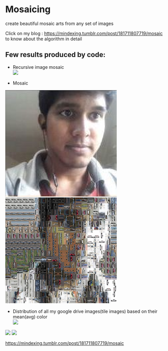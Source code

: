 # Mosaicing
create beautiful mosaic arts from any set of images


Click on my blog : https://mindexing.tumblr.com/post/181711807719/mosaic
to know about the algorithm in detail

## Few results produced by code:

- Recursive image mosaic  
  <img src="resursive%20mosaic%20vedio.gif" width="400" />




- Mosaic  
<p float="left">
  <img src="testimage.jpg" width="350" />
  <img src="testimage_mosaic.jpg" width="350" /> 
</p>





- Distribution of all my google drive images(tile images) based on their mean(avg) color  
  <img src="distribution%20of%20images%20about%20avg%20color.gif" width="700" />

<p float="left">
  <img src="cluster%201.gif" width="350" />
  <img src="cluster%202.gif" width="350" /> 
</p>



https://mindexing.tumblr.com/post/181711807719/mosaic
